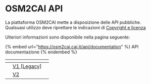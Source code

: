# OSM2CAI API

La piattaforma OSM2CAI mette a disposizione delle API pubbliche. Qualsuasi utilizzo deve riprettare le indicazioni di [Copyright e licenza](../../copyright-e-licenza.md)

Ulteriori informazioni sono disponibile nella pagina seguente:

{% embed url="https://osm2cai.cai.it/api/documentation" %}
API documentazione
{% endembed %}

<table data-view="cards"><thead><tr><th></th><th></th><th></th></tr></thead><tbody><tr><td></td><td><a href="v1-legacy/">V1 [Legacy]</a></td><td></td></tr><tr><td></td><td><a href="v2/">V2</a></td><td></td></tr></tbody></table>

